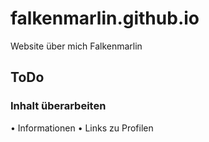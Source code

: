 # falkenmarlin.github.io
Website über mich Falkenmarlin

## ToDo
### Inhalt überarbeiten
• Informationen
• Links zu Profilen
